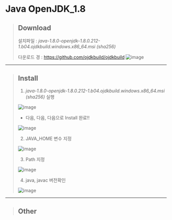 # Java OpenJDK_1.8

> ## Download
> 설치파일 : *java-1.8.0-openjdk-1.8.0.212-1.b04.ojdkbuild.windows.x86_64.msi (sha256)*
>
> 다운로드 경 : https://github.com/ojdkbuild/ojdkbuild
> ![image](https://user-images.githubusercontent.com/51815947/59498068-9e7edf00-8ecf-11e9-88d6-fcec3efe1bb9.png)

*****

> ## Install
> 1. *java-1.8.0-openjdk-1.8.0.212-1.b04.ojdkbuild.windows.x86_64.msi (sha256)* 실행
>
> ![image](https://user-images.githubusercontent.com/51815947/59551970-4f62a800-8fbc-11e9-825e-de356c825098.png)
> 
> * 다음, 다음, 다음으로 Install 완료!!
>
> ![image](https://user-images.githubusercontent.com/51815947/59551971-525d9880-8fbc-11e9-9c91-3bef135f33ae.png)
> 
> 2. JAVA_HOME 변수 지정
> 
> ![image](https://user-images.githubusercontent.com/51815947/59551973-55588900-8fbc-11e9-822a-a11edf36a06d.png)
> 
> 3. Path 지정
> 
> ![image](https://user-images.githubusercontent.com/51815947/59551974-57bae300-8fbc-11e9-9947-6b883309dd97.png)
> 
> 4. java, javac 버전확인
> 
> ![image](https://user-images.githubusercontent.com/51815947/59552065-360e2b80-8fbd-11e9-9448-e47794fee366.png)




*****

> ## Other
